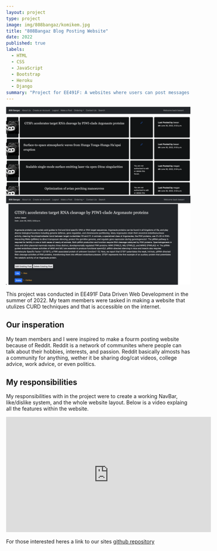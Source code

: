 ```yaml
---
layout: project
type: project
image: img/808bangaz/komikem.jpg
title: "808Bangaz Blog Posting Website"
date: 2022
published: true
labels:
  - HTML
  - CSS
  - JavaScript
  - Bootstrap
  - Heroku
  - Django
summary: "Project for EE491F: A websites where users can post messages on a fourm board, upvote, delete, and make new accounts"
---
```

<div class="text-center p-4">
  <img width="600px" src="../img/808bangaz/808bangazmain.png" class="img-thumbnail" >
  <img width="600px" src="../img/808bangaz/808bangazpost.png" class="img-thumbnail" >
</div>

This project was conducted in EE491F Data Driven Web Development in the summer of 2022.
My team members were tasked in making a website that utulizes CURD techniques and that is accessible on the internet.

<h2> Our insperation </h2>

My team members and I were inspired to make a fourm posting website because of Reddit. Reddit is a network of communites where people can talk
about their hobbies, interests, and passion. Reddit basically almosts has a community for anything, wether it be sharing dog/cat videos, college advice, work advice, or even politics.


<h2> My responsibilities </h2>

My responsibilities with in the project were to create a working NavBar, like/dislike system, and the whole website layout.
Below is a video explaing all the features within the website.

<p align = "center"> 
  <iframe class = "text-center p-4" width="560" height="315" src="https://www.youtube.com/embed/FfZlbhwb9ME" title="YouTube video player" frameborder="0" allow="accelerometer; autoplay; clipboard-write; encrypted-media; gyroscope; picture-in-picture" allowfullscreen></iframe>
</p>

For those interested heres a link to our sites <a href = "https://github.com/EE491F-808Bangaz/808bangazforum">  github repository </a>